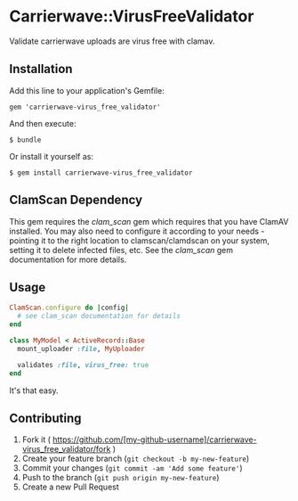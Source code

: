 # Carrierwave::VirusFreeValidator

Validate carrierwave uploads are virus free with clamav.

## Installation

Add this line to your application's Gemfile:

    gem 'carrierwave-virus_free_validator'

And then execute:

    $ bundle

Or install it yourself as:

    $ gem install carrierwave-virus_free_validator

## ClamScan Dependency

This gem requires the _clam_scan_ gem which requires that you have ClamAV installed.  You may also need to configure it according to your needs - pointing it to the right location to clamscan/clamdscan on your system, setting it to delete infected files, etc.  See the _clam_scan_ gem documentation for more details.

## Usage

```ruby
ClamScan.configure do |config|
  # see clam_scan documentation for details
end

class MyModel < ActiveRecord::Base
  mount_uploader :file, MyUploader

  validates :file, virus_free: true
end
```

It's that easy.

## Contributing

1. Fork it ( https://github.com/[my-github-username]/carrierwave-virus_free_validator/fork )
2. Create your feature branch (`git checkout -b my-new-feature`)
3. Commit your changes (`git commit -am 'Add some feature'`)
4. Push to the branch (`git push origin my-new-feature`)
5. Create a new Pull Request
